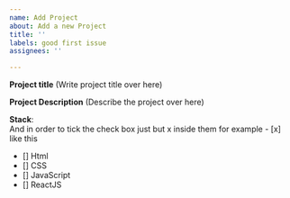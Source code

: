 ```yaml
---
name: Add Project
about: Add a new Project
title: ''
labels: good first issue
assignees: ''

---
```


**Project title**
(Write project title over here)

**Project Description**
(Describe the project over here)

**Stack**:  
And in order to tick the check box just but x inside them for example - [x] like this

- [] Html
- [] CSS
- [] JavaScript
- [] ReactJS
